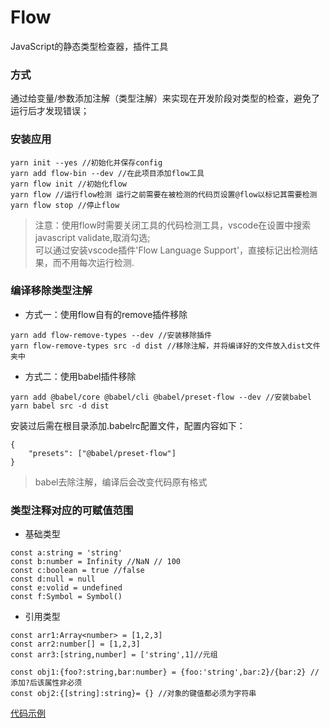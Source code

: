 # Flow
JavaScript的静态类型检查器，插件工具
### 方式
通过给变量/参数添加注解（类型注解）来实现在开发阶段对类型的检查，避免了运行后才发现错误；
### 安装应用
```
yarn init --yes //初始化并保存config
yarn add flow-bin --dev //在此项目添加flow工具
yarn flow init //初始化flow
yarn flow //运行flow检测 运行之前需要在被检测的代码页设置@flow以标记其需要检测 
yarn flow stop //停止flow
```
>注意：使用flow时需要关闭工具的代码检测工具，vscode在设置中搜索javascript validate,取消勾选;<br/>
>可以通过安装vscode插件'Flow Language Support'，直接标记出检测结果，而不用每次运行检测.
### 编译移除类型注解
- 方式一：使用flow自有的remove插件移除
```
yarn add flow-remove-types --dev //安装移除插件
yarn flow-remove-types src -d dist //移除注解，并将编译好的文件放入dist文件夹中
```
- 方式二：使用babel插件移除
```
yarn add @babel/core @babel/cli @babel/preset-flow --dev //安装babel 
yarn babel src -d dist
```
安装过后需在根目录添加.babelrc配置文件，配置内容如下：
```
{
    "presets": ["@babel/preset-flow"]
}
```
>babel去除注解，编译后会改变代码原有格式
### 类型注释对应的可赋值范围
- 基础类型
```
const a:string = 'string'
const b:number = Infinity //NaN // 100
const c:boolean = true //false
const d:null = null
const e:volid = undefined
const f:Symbol = Symbol()
```
- 引用类型
```
const arr1:Array<number> = [1,2,3]
const arr2:number[] = [1,2,3]
const arr3:[string,number] = ['string',1]//元组

const obj1:{foo?:string,bar:number} = {foo:'string',bar:2}/{bar:2} //添加?后该属性非必须
const obj2:{[string]:string}= {} //对象的键值都必须为字符串

```
[代码示例](/TypeScript/flow/src/flow.js)

